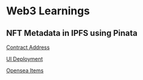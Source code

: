 # Web3 Learnings

## NFT Metadata in IPFS using Pinata

[Contract Address](https://mumbai.polygonscan.com/address/0xaf5D6D89FF9796478Da386Ac268AD89e489AEF11)

[UI Deployment](https://ipfs-4s0yg1orz-rajivramakrishnan.vercel.app/)

[Opensea Items](https://testnets.opensea.io/collection/lw3punks-j7lh5hi5qa)
